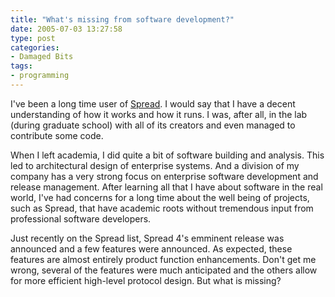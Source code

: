 ```yaml
---
title: "What's missing from software development?"
date: 2005-07-03 13:27:58
type: post
categories:
- Damaged Bits
tags:
- programming
---
```


<p>I've been a long time user of <a href="https://www.spread.org/">Spread</a>.  I would say that I have a decent understanding of how it works and how it runs.  I was, after all, in the lab (during graduate school) with all of its creators and even managed to contribute some code.</p>  <p>When I left academia, I did quite a bit of software building and analysis.  This led to architectural design of enterprise systems.  And a division of my company has a very strong focus on enterprise software development and release management.  After learning all that I have about software in the real world, I've had concerns for a long time about the well being of projects, such as Spread, that have academic roots without tremendous input from professional software developers.</p>  <p>Just recently on the Spread list, Spread 4's emminent release was announced and a few features were announced.  As expected, these features are almost entirely product function enhancements.  Don't get me wrong, several of the features were much anticipated and the others allow for more efficient high-level protocol design.  But what is missing?</p> 
